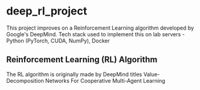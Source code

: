 # deep_rl_project
This project improves on a Reinforcement Learning algorithm developed by Google's DeepMind.
Tech stack used to implement this on lab servers - Python (PyTorch, CUDA, NumPy), Docker

## Reinforcement Learning (RL) Algorithm
The RL algorithm is originally made by DeepMind titles Value-Decomposition Networks For Cooperative Multi-Agent Learning
